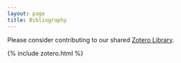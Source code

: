 ```yaml
---
layout: page
title: Bibliography
---
```


Please consider contributing to our shared [Zotero Library](https://www.zotero.org/groups/2223489/early_modern_mobility?).

{% include zotero.html %}
